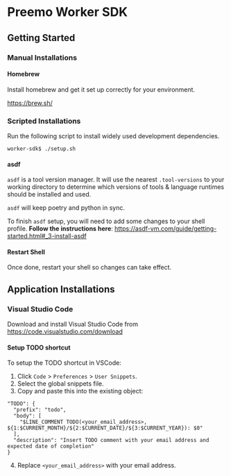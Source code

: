 # Preemo Worker SDK

## Getting Started

### Manual Installations

#### Homebrew

Install homebrew and get it set up correctly for your environment.

https://brew.sh/

### Scripted Installations

Run the following script to install widely used development dependencies.

```shell
worker-sdk$ ./setup.sh
```

#### asdf

`asdf` is a tool version manager. It will use the nearest `.tool-versions` to your working directory to determine which versions of tools & language runtimes should be installed and used.

`asdf` will keep poetry and python in sync.

To finish `asdf` setup, you will need to add some changes to your shell profile. **Follow the instructions here**: https://asdf-vm.com/guide/getting-started.html#_3-install-asdf

#### Restart Shell

Once done, restart your shell so changes can take effect.

## Application Installations

### Visual Studio Code

Download and install Visual Studio Code from https://code.visualstudio.com/download

#### Setup TODO shortcut

To setup the TODO shortcut in VSCode:

1. Click `Code` > `Preferences` > `User Snippets`.
2. Select the global snippets file.
3. Copy and paste this into the existing object:
```
"TODO": {
  "prefix": "todo",
  "body": [
    "$LINE_COMMENT TODO(<your_email_address>, ${1:$CURRENT_MONTH}/${2:$CURRENT_DATE}/${3:$CURRENT_YEAR}): $0"
  ],
  "description": "Insert TODO comment with your email address and expected date of completion"
}
```
4. Replace `<your_email_address>` with your email address.